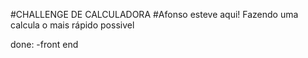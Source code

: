 #CHALLENGE DE CALCULADORA
#Afonso esteve aqui!
Fazendo uma calcula o mais rápido possivel

done:
-front end

